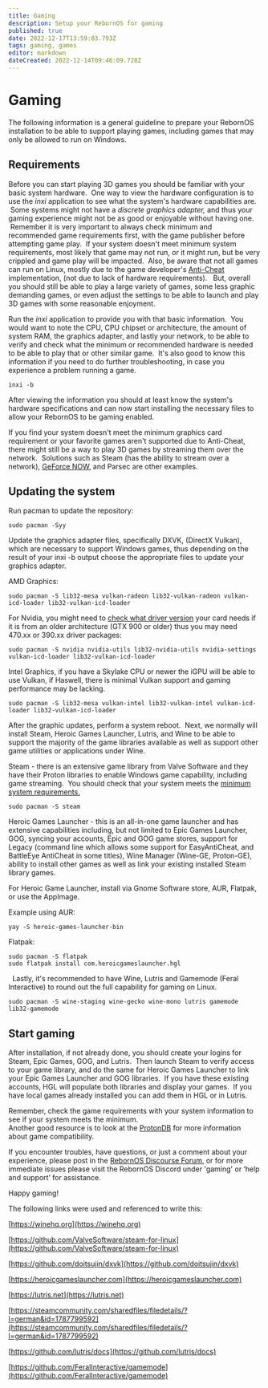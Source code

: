 ```yaml
---
title: Gaming
description: Setup your RebornOS for gaming
published: true
date: 2022-12-17T13:59:03.793Z
tags: gaming, games
editor: markdown
dateCreated: 2022-12-14T09:46:09.728Z
---
```


# Gaming

The following information is a general guideline to prepare your RebornOS installation to be able to support playing games, including games that may only be allowed to run on Windows.

## Requirements

Before you can start playing 3D games you should be familiar with your basic system hardware.  One way to view the hardware configuration is to use the *inxi* application to see what the system's hardware capabilities are.  Some systems might not have a *discrete graphics adapter,* and thus your gaming experience might not be as good or enjoyable without having one.  Remember it is very important to always check minimum and recommended game requirements first, with the game publisher before attempting game play.  If your system doesn't meet minimum system requirements, most likely that game may not run, or it might run, but be very crippled and game play will be impacted.  Also, be aware that not all games can run on Linux, mostly due to the game developer's [Anti-Cheat](https://areweanticheatyet.com/) implementation, (not due to lack of hardware requirements).   But, overall you should still be able to play a large variety of games, some less graphic demanding games, or even adjust the settings to be able to launch and play 3D games with some reasonable enjoyment.

Run the *inxi* application to provide you with that basic information.  You would want to note the CPU, CPU chipset or architecture, the amount of system RAM, the graphics adapter, and lastly your network, to be able to verify and check what the minimum or recommended hardware is needed to be able to play that or other similar game.  It's also good to know this information if you need to do further troubleshooting, in case you experience a problem running a game.

```plaintext
inxi -b
```

After viewing the information you should at least know the system's hardware specifications and can now start installing the necessary files to allow your RebornOS to be gaming enabled.

If you find your system doesn't meet the minimum graphics card requirement or your favorite games aren't supported due to Anti-Cheat, there might still be a way to play 3D games by streaming them over the network.  Solutions such as Steam (has the ability to stream over a network), [GeForce NOW](https://discord.com/channels/805020018537660416/805020019083313156/1025681457605263381), and Parsec are other examples. 

## Updating the system

Run pacman to update the repository:

```plaintext
sudo pacman -Syy
```

Update the graphics adapter files, specifically DXVK, (DirectX Vulkan), which are necessary to support Windows games, thus depending on the result of your inxi -b output choose the appropriate files to update your graphics adapter.

AMD Graphics:

```plaintext
sudo pacman -S lib32-mesa vulkan-radeon lib32-vulkan-radeon vulkan-icd-loader lib32-vulkan-icd-loader
```

For Nvidia, you might need to [check what driver version](https://www.nvidia.com/en-us/drivers/unix/legacy-gpu/) your card needs if it is from an older architecture (GTX 900 or older) thus you may need 470.xx or 390.xx driver packages:

```plaintext
sudo pacman -S nvidia nvidia-utils lib32-nvidia-utils nvidia-settings vulkan-icd-loader lib32-vulkan-icd-loader
```

Intel Graphics, if you have a Skylake CPU or newer the iGPU will be able to use Vulkan, if Haswell, there is minimal Vulkan support and gaming performance may be lacking.

```plaintext
sudo pacman -S lib32-mesa vulkan-intel lib32-vulkan-intel vulkan-icd-loader lib32-vulkan-icd-loader
```

After the graphic updates, perform a system reboot.  Next, we normally will install Steam, Heroic Games Launcher, Lutris, and Wine to be able to support the majority of the game libraries available as well as support other game utilities or applications under Wine.

Steam - there is an extensive game library from Valve Software and they have their Proton libraries to enable Windows game capability, including game streaming.  You should check that your system meets the [minimum system requirements.](https://github.com/ValveSoftware/steam-for-linux#readme)

```plaintext
sudo pacman -S steam 
```

Heroic Games Launcher - this is an all-in-one game launcher and has extensive capabilities including, but not limited to Epic Games Launcher, GOG, syncing your accounts, Epic and GOG game stores, support for Legacy (command line which allows some support for EasyAntiCheat, and BattleEye AntiCheat in some titles), Wine Manager (Wine-GE, Proton-GE), ability to install other games as well as link your existing installed Steam library games.  
  
For Heroic Game Launcher, install via Gnome Software store, AUR, Flatpak, or use the AppImage.

Example using AUR:

```plaintext
yay -S heroic-games-launcher-bin
```

Flatpak:

```plaintext
sudo pacman -S flatpak
sudo flatpak install com.heroicgameslauncher.hgl
```

  Lastly, it's recommended to have Wine, Lutris and Gamemode (Feral Interactive) to round out the full capability for gaming on Linux.

```plaintext
sudo pacman -S wine-staging wine-gecko wine-mono lutris gamemode lib32-gamemode
```

## Start gaming

After installation, if not already done, you should create your logins for Steam, Epic Games, GOG, and Lutris.  Then launch Steam to verify access to your game library, and do the same for Heroic Games Launcher to link your Epic Games Launcher and GOG libraries.  If you have these existing accounts, HGL will populate both libraries and display your games.  If you have local games already installed you can add them in HGL or in Lutris.

Remember, check the game requirements with your system information to see if your system meets the minimum.  
Another good resource is to look at the [ProtonDB](https://protondb.com) for more information about game compatibility. 

If you encounter troubles, have questions, or just a comment about your experience, please post in the [RebornOS Discourse Forum](https://rebornos.discourse.group), or for more immediate issues please visit the RebornOS Discord under 'gaming' or ‘help and support’ for assistance. 

Happy gaming! 

The following links were used and referenced to write this:

[https://winehq.org](https://winehq.org)

[https://github.com/ValveSoftware/steam-for-linux](https://github.com/ValveSoftware/steam-for-linux)

[https://github.com/doitsujin/dxvk](https://github.com/doitsujin/dxvk)

[https://heroicgameslauncher.com](https://heroicgameslauncher.com)

[https://lutris.net](https://lutris.net)

[https://steamcommunity.com/sharedfiles/filedetails/?l=german&id=1787799592](https://steamcommunity.com/sharedfiles/filedetails/?l=german&id=1787799592)

[https://github.com/lutris/docs](https://github.com/lutris/docs)

[https://github.com/FeralInteractive/gamemode](https://github.com/FeralInteractive/gamemode)